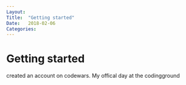 ```yaml
---
Layout:
Title:	"Getting started"
Date:	2018-02-06
Categories:
---
```

# Getting started 

created an account on codewars. My offical day at the codingground 
